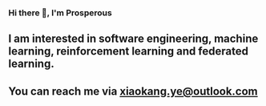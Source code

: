 ### Hi there 👋, I'm Prosperous
## I am interested in software engineering, machine learning, reinforcement learning and federated learning.
## You can reach me via xiaokang.ye@outlook.com

<!--
**ProsperousYe/ProsperousYe** is a ✨ _special_ ✨ repository because its `README.md` (this file) appears on your GitHub profile.

- 🔭 I’m currently majoring in Computer Science@SWJTU-Leeds Joint School🧐
- 📫 How to reach me: mn20xy@leeds.ac.uk
-->
